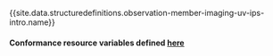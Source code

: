 {{site.data.structuredefinitions.observation-member-imaging-uv-ips-intro.name}}

#### Conformance resource variables defined [here](http://wiki.hl7.org/index.php?title=IG_Publisher_Documentation#Jekyll)

